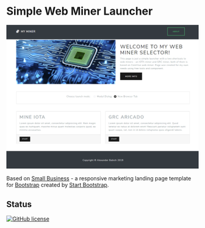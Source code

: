 # Simple Web Miner Launcher

![Screenshot](screenshot-127.0.0.1-61741-2019.02.19-18-53-21.png "Screenshot - 19/02/2019")

Based on [Small Business](http://startbootstrap.com/template-overviews/small-business/) - a responsive marketing landing page template for [Bootstrap](http://getbootstrap.com/) created by [Start Bootstrap](http://startbootstrap.com/).
  

## Status

[![GitHub license](https://img.shields.io/badge/license-MIT-blue.svg)](https://raw.githubusercontent.com/liketaurus/MinerSelector/blob/master/LICENSE)
